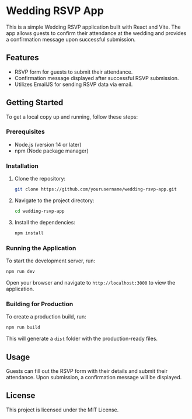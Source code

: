 # Wedding RSVP App

This is a simple Wedding RSVP application built with React and Vite. The app allows guests to confirm their attendance at the wedding and provides a confirmation message upon successful submission.

## Features

- RSVP form for guests to submit their attendance.
- Confirmation message displayed after successful RSVP submission.
- Utilizes EmailJS for sending RSVP data via email.

## Getting Started

To get a local copy up and running, follow these steps:

### Prerequisites

- Node.js (version 14 or later)
- npm (Node package manager)

### Installation

1. Clone the repository:

   ```bash
   git clone https://github.com/yourusername/wedding-rsvp-app.git
   ```

2. Navigate to the project directory:

   ```bash
   cd wedding-rsvp-app
   ```

3. Install the dependencies:

   ```bash
   npm install
   ```

### Running the Application

To start the development server, run:

```bash
npm run dev
```

Open your browser and navigate to `http://localhost:3000` to view the application.

### Building for Production

To create a production build, run:

```bash
npm run build
```

This will generate a `dist` folder with the production-ready files.

## Usage

Guests can fill out the RSVP form with their details and submit their attendance. Upon submission, a confirmation message will be displayed.

## License

This project is licensed under the MIT License.
